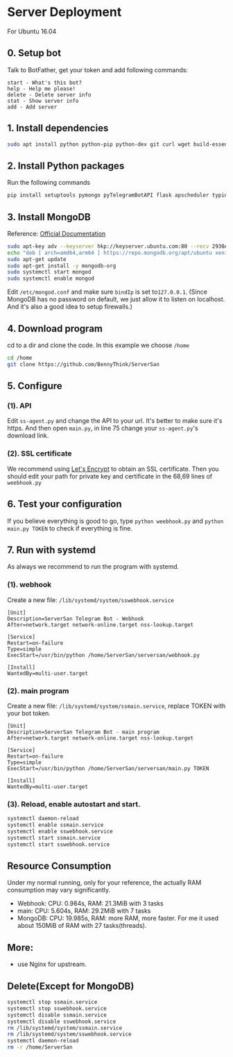 # Server Deployment
For Ubuntu 16.04

## 0. Setup bot
Talk to BotFather, get your token and add following commands:
```
start - What's this bot?
help - Help me please!
delete - Delete server info
stat - Show server info
add - Add server
```


## 1. Install dependencies
```bash
sudo apt install python python-pip python-dev git curl wget build-essential openssl
```


## 2. Install Python packages
Run the following commands
```bash
pip install setuptools pymongo pyTelegramBotAPI flask apscheduler typing
```

## 3. Install MongoDB
Reference: [Official Documentation](https://www.mongodb.com/download-center#community)
```bash
sudo apt-key adv --keyserver hkp://keyserver.ubuntu.com:80 --recv 2930ADAE8CAF5059EE73BB4B58712A2291FA4AD5
echo "deb [ arch=amd64,arm64 ] https://repo.mongodb.org/apt/ubuntu xenial/mongodb-org/3.6 multiverse" | sudo tee /etc/apt/sources.list.d/mongodb-org-3.6.list
sudo apt-get update
sudo apt-get install -y mongodb-org
sudo systemctl start mongod
sudo systemctl enable mongod
```

Edit `/etc/mongod.conf` and make sure `bindIp` is set to`127.0.0.1`.
(Since MongoDB has no password on default, we just allow it to listen on localhost. And it's also a good idea to setup firewalls.)


## 4. Download program
cd to a dir and clone the code. In this example we choose `/home`
```bash
cd /home
git clone https://github.com/BennyThink/ServerSan
```


## 5. Configure 
### (1). API
Edit `ss-agent.py` and change the API to your url. It's better to make sure it's https. 
And then open `main.py`, in line 75 change your `ss-agent.py`'s download link.

### (2). SSL certificate
We recommend using [Let's Encrypt](https://letsencrypt.org/getting-started/) to obtain an SSL certificate.
Then you should edit your path for private key and certificate in the 68,69 lines of `weebhook.py`


## 6. Test your configuration
If you believe everything is good to go, type `python weebhook.py` and `python main.py TOKEN` to check if everything is fine.


## 7. Run with systemd
As always we recommend to run the program with systemd.
### (1). webhook
Create a new file: `/lib/systemd/system/sswebhook.service`

```
[Unit]
Description=ServerSan Telegram Bot - Webhook
After=network.target network-online.target nss-lookup.target

[Service]
Restart=on-failure
Type=simple
ExecStart=/usr/bin/python /home/ServerSan/serversan/webhook.py

[Install]
WantedBy=multi-user.target
```

### (2). main program
Create a new file: `/lib/systemd/system/ssmain.service`, replace TOKEN with your bot token.
```
[Unit]
Description=ServerSan Telegram Bot - main program
After=network.target network-online.target nss-lookup.target

[Service]
Restart=on-failure
Type=simple
ExecStart=/usr/bin/python /home/ServerSan/serversan/main.py TOKEN

[Install]
WantedBy=multi-user.target
```
### (3). Reload, enable autostart and start.
```bash
systemctl daemon-reload
systemctl enable ssmain.service
systemctl enable sswebhook.service
systemctl start ssmain.service
systemctl start sswebhook.service
```


## Resource Consumption
Under my normal running, only for your reference, the actually RAM consumption may vary significantly.
* Webhook: CPU: 0.984s, RAM: 21.3MiB with 3 tasks
* main: CPU: 5.604s, RAM: 29.2MiB with 7 tasks
* MongoDB: CPU: 19.985s, RAM: more RAM, more faster. For me it used about 150MiB of RAM with 27 tasks(threads).


## More:
* use Nginx for upstream.


## Delete(Except for MongoDB)
```bash
systemctl stop ssmain.service
systemctl stop sswebhook.service
systemctl disable ssmain.service
systemctl disable sswebhook.service
rm /lib/systemd/system/ssmain.service
rm /lib/systemd/system/sswebhook.service
systemctl daemon-reload
rm -r /home/ServerSan
```
